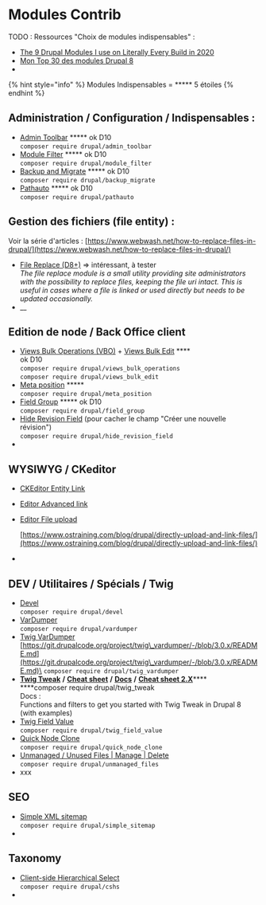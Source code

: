 # Modules Contrib

TODO : Ressources "Choix de modules indispensables" :

* [The 9 Drupal Modules I use on Literally Every Build in 2020](https://mikemadison.net/blog/2020/7/12/the-9-drupal-modules-i-use-on-literally-every-build-in-2020)
* [Mon Top 30 des modules Drupal 8](https://makina-corpus.com/blog/metier/2019/top-drupal-modules)
*

{% hint style="info" %}
Modules Indispensables = \*\*\*\*\* 5 étoiles
{% endhint %}

## **Administration / Configuration / Indispensables :**

* [Admin Toolbar](https://www.drupal.org/project/admin\_toolbar) \*\*\*\*\* ok D10\
  `composer require drupal/admin_toolbar`
* [Module Filter](https://www.drupal.org/project/module\_filter) \*\*\*\*\* ok D10\
  `composer require drupal/module_filter`
* [Backup and Migrate](https://www.drupal.org/project/backup\_migrate) \*\*\*\*\* ok D10\
  `composer require drupal/backup_migrate`
* [Pathauto](https://www.drupal.org/project/pathauto) \*\*\*\*\* ok D10\
  `composer require drupal/pathauto`

## Gestion des fichiers (file entity) :

Voir la série d'articles : [https://www.webwash.net/how-to-replace-files-in-drupal/](https://www.webwash.net/how-to-replace-files-in-drupal/)

* [File Replace (D8+)](https://www.drupal.org/project/file\_replace) => intéressant, à tester\
  _The file replace module is a small utility providing site administrators with the possibility to replace files, keeping the file uri intact. This is useful in cases where a file is linked or used directly but needs to be updated occasionally._
* __





















## Edition de node / Back Office client

* [Views Bulk Operations (VBO)](https://www.drupal.org/project/views\_bulk\_operations) + [Views Bulk Edit](https://www.drupal.org/project/views\_bulk\_edit) \*\*\*\*\
  ok D10\
  `composer require drupal/views_bulk_operations`\
  `composer require drupal/views_bulk_edit`
* [Meta position](https://www.drupal.org/project/meta\_position) \*\*\*\*\*\
  `composer require drupal/meta_position`
* [Field Group](https://www.drupal.org/project/field\_group) \*\*\*\*\* ok D10\
  `composer require drupal/field_group`
* [Hide Revision Field](https://www.drupal.org/project/hide\_revision\_field) (pour cacher le champ "Créer une nouvelle révision")\
  `composer require drupal/hide_revision_field`
*

## WYSIWYG / CKeditor

* [CKEditor Entity Link](https://www.drupal.org/project/ckeditor\_entity\_link)
* [Editor Advanced link](https://www.drupal.org/project/editor\_advanced\_link)
*   [Editor File upload](https://www.drupal.org/project/editor\_file)

    [https://www.ostraining.com/blog/drupal/directly-upload-and-link-files/](https://www.ostraining.com/blog/drupal/directly-upload-and-link-files/)
*

## DEV / Utilitaires / Spécials / Twig

* [Devel](https://www.drupal.org/project/devel)\
  `composer require drupal/devel`
* [VarDumper](https://www.drupal.org/project/vardumper)\
  `composer require drupal/vardumper`
* [Twig VarDumper](https://www.drupal.org/project/twig\_vardumper)\
  [https://git.drupalcode.org/project/twig\_vardumper/-/blob/3.0.x/README.md](https://git.drupalcode.org/project/twig\_vardumper/-/blob/3.0.x/README.md)\
  `composer require drupal/twig_vardumper`
* [**Twig Tweak**](https://www.drupal.org/project/twig\_tweak) **/** [**Cheat sheet**](https://git.drupalcode.org/project/twig\_tweak/-/blob/3.x/docs/cheat-sheet.md) **/** [**Docs**](https://www.drupal.org/docs/contributed-modules/twig-tweak/twig-tweak-and-views) **/** [**Cheat sheet 2.X**](https://www.drupal.org/docs/contributed-modules/twig-tweak-2x/cheat-sheet)****\
  ****composer require drupal/twig\_tweak\
  Docs :\
  Functions and filters to get you started with Twig Tweak in Drupal 8 (with examples)
* [Twig Field Value](https://www.drupal.org/project/twig\_field\_value)\
  `composer require drupal/twig_field_value`
* [Quick Node Clone](https://www.drupal.org/project/quick\_node\_clone)\
  `composer require drupal/quick_node_clone`
* [Unmanaged / Unused Files | Manage | Delete](https://www.drupal.org/project/unmanaged\_files)\
  `composer require drupal/unmanaged_files`
* xxx

## SEO

* [Simple XML sitemap](https://www.drupal.org/project/simple\_sitemap)\
  `composer require drupal/simple_sitemap`
*

## Taxonomy

* [Client-side Hierarchical Select\
  ](https://www.drupal.org/project/cshs)`composer require drupal/cshs`
*
